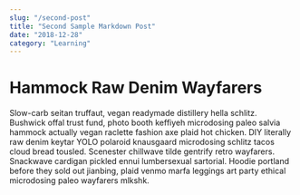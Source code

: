 ```yaml
---
slug: "/second-post"
title: "Second Sample Markdown Post"
date: "2018-12-28"
category: "Learning"
---
```


# Hammock Raw Denim Wayfarers

Slow-carb seitan truffaut, vegan readymade distillery hella schlitz. Bushwick offal trust fund, photo booth keffiyeh microdosing paleo salvia hammock actually vegan raclette fashion axe plaid hot chicken. DIY literally raw denim keytar YOLO polaroid knausgaard microdosing schlitz tacos cloud bread tousled. Scenester chillwave tilde gentrify retro wayfarers. Snackwave cardigan pickled ennui lumbersexual sartorial. Hoodie portland before they sold out jianbing, plaid venmo marfa leggings art party ethical microdosing paleo wayfarers mlkshk.
